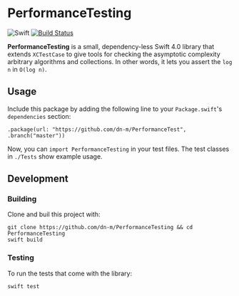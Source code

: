 PerformanceTesting
==================

![Swift](https://img.shields.io/badge/%20in-swift%204.0-orange.svg) [![Build Status](https://travis-ci.org/dn-m/PerformanceTesting.svg?branch=master)](https://travis-ci.org/dn-m/PerformanceTesting)

**PerformanceTesting** is a small, dependency-less Swift 4.0 library that extends `XCTestCase` to
give tools for checking the asymptotic complexity arbitrary algorithms and collections. In other
words, it lets you assert the `log n` in `O(log n)`.

Usage
-----

Include this package by adding the following line to your `Package.swift`'s `dependencies` section:

    .package(url: "https://github.com/dn-m/PerformanceTest", .branch("master"))

Now, you can `import PerformanceTesting` in your test files. The test classes in `./Tests` show
example usage.

<!-- TODO: flesh out this section -->

Development
-----------

### Building

Clone and buil this project with:

    git clone https://github.com/dn-m/PerformanceTesting && cd PerformanceTesting
    swift build

### Testing

To run the tests that come with the library:

    swift test

